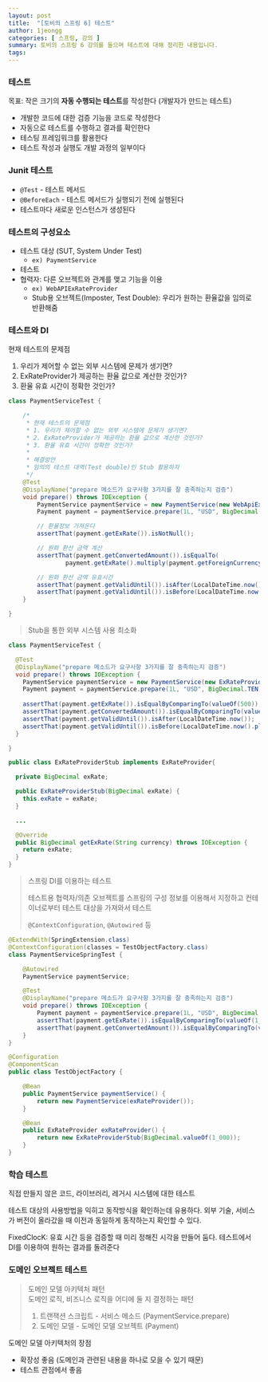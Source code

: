 ```yaml
---
layout: post
title:  "[토비의 스프링 6] 테스트"
author: 1jeongg
categories: [ 스프링, 강의 ]
summary: 토비의 스프링 6 강의를 들으며 테스트에 대해 정리한 내용입니다.
tags: 
---
```


### 테스트

목표: 작은 크기의 **자동 수행되는 테스트**를 작성한다 (개발자가 만드는 테스트)

- 개발한 코드에 대한 검증 기능을 코드로 작성한다
- 자동으로 테스트를 수행하고 결과를 확인한다
- 테스팅 프레임워크를 활용한다
- 테스트 작성과 실행도 개발 과정의 일부이다

### Junit 테스트

- `@Test` - 테스트 메서드
- `@BeforeEach` - 테스트 메서드가 실행되기 전에 실행된다
- 테스트마다 새로운 인스턴스가 생성된다

### 테스트의 구성요소

- 테스트 대상 (SUT, System Under Test) 
  - `ex) PaymentService`
- 테스트
- 협력자: 다른 오브젝트와 관계를 맺고 기능을 이용 
  - `ex) WebAPIExRateProvider`
  - Stub용 오브젝트(Imposter, Test Double): 우리가 원하는 환율값을 임의로 반환해줌

### 테스트와 DI

현재 테스트의 문제점

1. 우리가 제어할 수 없는 외부 시스템에 문제가 생기면?  
2. ExRateProvider가 제공하는 환율 값으로 계산한 것인가?  
3. 환율 유효 시간이 정확한 것인가?  

```JAVA
class PaymentServiceTest {

    /*
     * 현재 테스트의 문제점
     * 1. 우리가 제어할 수 없는 외부 시스템에 문제가 생기면?
     * 2. ExRateProvider가 제공하는 환율 값으로 계산한 것인가?
     * 3. 환율 유효 시간이 정확한 것인가?
     * 
     * 해결방안
     * 임의의 테스트 대역(Test double)인 Stub 활용하자
     */
    @Test
    @DisplayName("prepare 메소드가 요구사항 3가지를 잘 충족하는지 검증")
    void prepare() throws IOException {
        PaymentService paymentService = new PaymentService(new WebApiExRateProvider());
        Payment payment = paymentService.prepare(1L, "USD", BigDecimal.TEN);

        // 환율정보 가져온다
        assertThat(payment.getExRate()).isNotNull();

        // 원화 환산 금액 계산
        assertThat(payment.getConvertedAmount()).isEqualTo(
                payment.getExRate().multiply(payment.getForeignCurrencyAmount()));

        // 원화 환산 금액 유효시간
        assertThat(payment.getValidUntil()).isAfter(LocalDateTime.now());
        assertThat(payment.getValidUntil()).isBefore(LocalDateTime.now().plusMinutes(30));
    }

}

```

> Stub을 통한 외부 시스템 사용 최소화

```java
class PaymentServiceTest {

  @Test
  @DisplayName("prepare 메소드가 요구사항 3가지를 잘 충족하는지 검증")
  void prepare() throws IOException {
    PaymentService paymentService = new PaymentService(new ExRateProviderStub(valueOf(500)));
    Payment payment = paymentService.prepare(1L, "USD", BigDecimal.TEN);
    
    assertThat(payment.getExRate()).isEqualByComparingTo(valueOf(500));
    assertThat(payment.getConvertedAmount()).isEqualByComparingTo(valueOf(5_000));
    assertThat(payment.getValidUntil()).isAfter(LocalDateTime.now());
    assertThat(payment.getValidUntil()).isBefore(LocalDateTime.now().plusMinutes(30));
  }

}

public class ExRateProviderStub implements ExRateProvider{

  private BigDecimal exRate;

  public ExRateProviderStub(BigDecimal exRate) {
    this.exRate = exRate;
  }

  ...

  @Override
  public BigDecimal getExRate(String currency) throws IOException {
    return exRate;
  }
}

```

> 스프링 DI를 이용하는 테스트
>
> 테스트용 협력자/의존 오브젝트를 스프링의 구성 정보를 이용해서 지정하고 컨테이너로부터 테스트 대상을 가져와서 테스트
> 
> `@ContextConfiguration`, `@Autowired` 등

```java
@ExtendWith(SpringExtension.class)
@ContextConfiguration(classes = TestObjectFactory.class)
class PaymentServiceSpringTest {

    @Autowired
    PaymentService paymentService;

    @Test
    @DisplayName("prepare 메소드가 요구사항 3가지를 잘 충족하는지 검증")
    void prepare() throws IOException {
        Payment payment = paymentService.prepare(1L, "USD", BigDecimal.TEN);
        assertThat(payment.getExRate()).isEqualByComparingTo(valueOf(1_000));
        assertThat(payment.getConvertedAmount()).isEqualByComparingTo(valueOf(10_000));
    }
}

@Configuration
@ComponentScan
public class TestObjectFactory {

    @Bean
    public PaymentService paymentService() {
        return new PaymentService(exRateProvider());
    }

    @Bean
    public ExRateProvider exRateProvider() {
        return new ExRateProviderStub(BigDecimal.valueOf(1_000));
    }
}

```

### 학습 테스트

직접 만들지 않은 코드, 라이브러리, 레거시 시스템에 대한 테스트

테스트 대상의 사용방법을 익히고 동작방식을 확인하는데 유용하다. 외부 기술, 서비스가 버전이 올라갔을 때 이전과 동일하게 동작하는지 확인할 수 있다.

FixedClocK: 유효 시간 등을 검증할 때 미리 정해진 시각을 만들어 둠다. 테스트에서 DI를 이용하여 원하는 결과를 돌려준다

### 도메인 오브젝트 테스트

> 도메인 모델 아키텍처 패턴  
> 도메인 로직, 비즈니스 로직을 어디에 둘 지 결정하는 패턴
> 
> 1. 트랜잭션 스크립트 - 서비스 메소드 (PaymentService.prepare)  
> 2. 도메인 모델 - 도메인 모델 오브젝트 (Payment)

도메인 모델 아키텍처의 장점
- 확장성 좋음 (도메인과 관련된 내용을 하나로 모을 수 있기 때문)
- 테스트 관점에서 좋음
